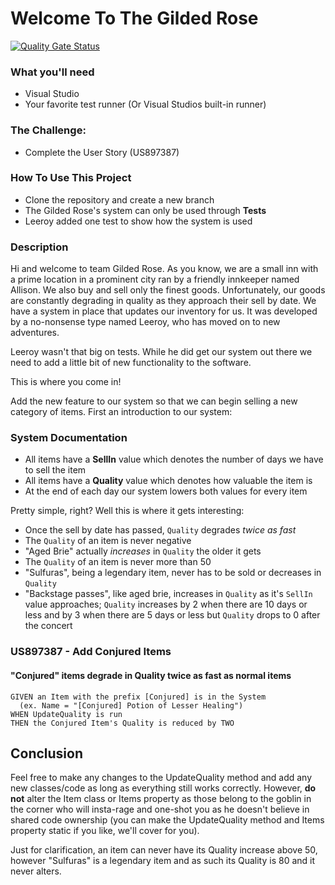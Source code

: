 # Welcome To The Gilded Rose

[![Quality Gate Status](https://sonarcloud.io/api/project_badges/measure?project=MindShaver_gilded-rose-challenge&metric=alert_status)](https://sonarcloud.io/summary/new_code?id=MindShaver_gilded-rose-challenge)

### What you'll need

* Visual Studio
* Your favorite test runner (Or Visual Studios built-in runner)

### The Challenge:

- Complete the User Story (US897387)

### How To Use This Project

- Clone the repository and create a new branch
- The Gilded Rose's system can only be used through **Tests**
- Leeroy added one test to show how the system is used

### Description

Hi and welcome to team Gilded Rose. As you know, we are a small inn with a 
prime location in a prominent city ran by a friendly innkeeper named 
Allison. We also buy and sell only the finest goods. Unfortunately, our 
goods are constantly degrading in quality as they approach their sell by 
date. We have a system in place that updates our inventory for us. It was 
developed by a no-nonsense type named Leeroy, who has moved on to new 
adventures.

Leeroy wasn't that big on tests. While he did get our system out there we need to add a little bit of new functionality to the software.

This is where you come in!

Add the new feature to our system so that we 
can begin selling a new category of items. First an introduction to our 
system:

### System Documentation

- All items have a **SellIn** value which denotes the number of days we have 
to sell the item
- All items have a **Quality** value which denotes how valuable the item is
- At the end of each day our system lowers both values for every item

Pretty simple, right? Well this is where it gets interesting:

- Once the sell by date has passed, `Quality` degrades *twice as fast*
- The `Quality` of an item is never negative
- "Aged Brie" actually *increases* in `Quality` the older it gets
- The `Quality` of an item is never more than 50
- "Sulfuras", being a legendary item, never has to be sold or decreases 
in `Quality`
- "Backstage passes", like aged brie, increases in `Quality` as it's `SellIn` 
value approaches; `Quality` increases by 2 when there are 10 days or less 
and by 3 when there are 5 days or less but `Quality` drops to 0 after the 
concert

### US897387 - Add Conjured Items

#### "Conjured" items degrade in Quality twice as fast as normal items

```
GIVEN an Item with the prefix [Conjured] is in the System
  (ex. Name = "[Conjured] Potion of Lesser Healing")
WHEN UpdateQuality is run
THEN the Conjured Item's Quality is reduced by TWO
```

## Conclusion

Feel free to make any changes to the UpdateQuality method and add any 
new classes/code as long as everything still works correctly. However, **do not** 
alter the Item class or Items property as those belong to the goblin 
in the corner who will insta-rage and one-shot you as he doesn't 
believe in shared code ownership (you can make the UpdateQuality 
method and Items property static if you like, we'll cover for you).

Just for clarification, an item can never have its Quality increase 
above 50, however "Sulfuras" is a legendary item and as such its 
Quality is 80 and it never alters.
